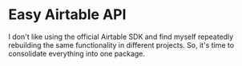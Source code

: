 # Easy Airtable API

I don't like using the official Airtable SDK and find myself repeatedly rebuilding the same functionality in different projects. So, it's time to consolidate everything into one package.
